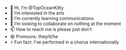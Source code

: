 - 👋 Hi, I’m @TopOceanKitty
- 👀 I’m interested in the arts
- 🌱 I’m currently learning communications
- 💞️ I’m looking to collaborate on nothing at the moment
- 📫 How to reach me is please just don't
- 😄 Pronouns: they/it/he
- ⚡ Fun fact: I've performed in a chorus internationally

<!---
TopOceanKitty/TopOceanKitty is a ✨ special ✨ repository because its `README.md` (this file) appears on your GitHub profile.
You can click the Preview link to take a look at your changes.
--->
